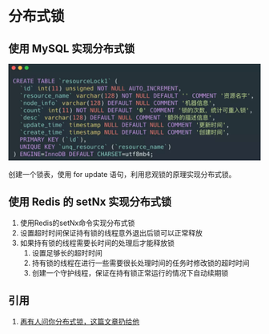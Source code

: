 # 分布式锁

## 使用 MySQL 实现分布式锁

![](images/分布式锁/1.jpg)

创建一个锁表，使用 for update 语句，利用悲观锁的原理实现分布式锁。

## 使用 Redis 的 setNx 实现分布式锁

1. 使用Redis的setNx命令实现分布式锁
1. 设置超时时间保证持有锁的线程意外退出后锁可以正常释放
1. 如果持有锁的线程需要长时间的处理后才能释放锁
    1. 设置足够长的超时时间
    1. 持有锁的线程在进行一些需要很长处理时间的任务时修改锁的超时时间
    1. 创建一个守护线程，保证在持有锁正常运行的情况下自动续期锁

## 引用

1. [再有人问你分布式锁，这篇文章扔给他](https://juejin.im/post/5bbb0d8df265da0abd3533a5)
